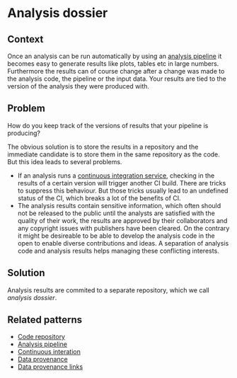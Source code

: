 # Analysis dossier
## Context
Once an analysis can be run automatically by using an [analysis pipeline](data-analysis-pipeline.md) it becomes easy to generate results like plots, tables etc in large numbers. Furthermore the results can of course change after a change was made to the analysis code, the pipeline or the input data. Your results are tied to the version of the analysis they were produced with.

## Problem
How do you keep track of the versions of results that your pipeline is producing?

The obvious solution is to store the results in a repository and the immediate candidate is to store them in the same repository as the code. But this idea leads to several problems.
* If an analysis runs a [continuous integration service](continuous-analysis.md), checking in the results of a certain version will trigger another CI build. There are tricks to suppress this behaviour. But those tricks usually lead to an undefined status of the CI, which breaks a lot of the benefits of CI.
* The analysis results contain sensitive information, which often should not be released to the public until the analysts are satisfied with the quality of their work, the results are approved by their collaborators and any copyright issues with publishers have been cleared. On the contrary it might be desireable to be able to develop the analysis code in the open to enable diverse contributions and ideas. A separation of analysis code and analysis results helps managing these conflicting interests.

## Solution
Analysis results are commited to a separate repository, which we call *analysis dossier*.

## Related patterns
* [Code repository](code-repository.md)
* [Analysis pipeline](data-analysis-pipeline.md) 
* [Continuous interation](continuous-analysis.md)
* [Data provenance](data-provenance.md)
* [Data provenance links](data-provenance-links.md)

